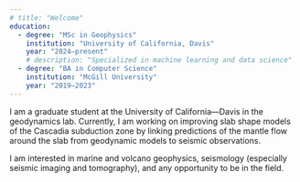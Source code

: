 ```yaml
---
# title: "Welcome"
education:
  - degree: "MSc in Geophysics"
    institution: "University of California, Davis"
    year: "2024–present"
    # description: "Specialized in machine learning and data science"
  - degree: "BA in Computer Science"
    institution: "McGill University"
    year: "2019–2023"
---
```


I am a graduate student at the University of California—Davis in the geodynamics lab. Currently, I am working on improving slab shape models of the Cascadia subduction zone by linking predictions of the mantle flow around the slab from geodynamic models to seismic observations.

I am interested in marine and volcano geophysics, seismology (especially seismic imaging and tomography), and any opportunity to be in the field.